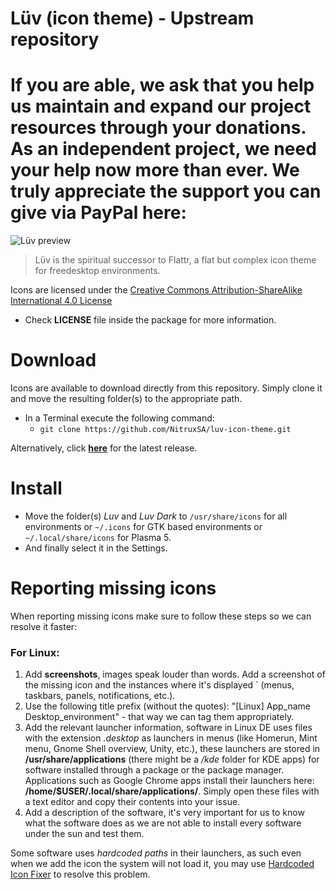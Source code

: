  Lüv (icon theme) - Upstream repository
==============

If you are able, we ask that you help us maintain and expand our project resources 
through your donations. As an independent project, we need your help now more than 
ever. We truly appreciate the support you can give via PayPal here: [](http://uriherrera.com/sponsor/)
===============

![Lüv preview](http://i.imgur.com/xqPuYYZ.png " Lüv is the spiritual successor to Flattr, a flat but complex icon theme for freedesktop environments. ")
>  Lüv is the spiritual successor to Flattr, a flat but complex icon theme for freedesktop environments.

Icons are licensed under the [Creative Commons Attribution-ShareAlike International 4.0 License](https://creativecommons.org/licenses/by-sa/4.0/)

* Check **LICENSE** file inside the package for more information.

Download
========

Icons are available to download directly from this repository. Simply clone it and move the resulting folder(s) to the appropriate path.

* In a Terminal execute the following command: 
  * `git clone https://github.com/NitruxSA/luv-icon-theme.git`

Alternatively, click [**here**](https://github.com/NitruxSA/luv-icon-theme/releases/) for the latest release.

Install
========

* Move the folder(s) *Luv* and *Luv Dark* to `/usr/share/icons` for all environments or `~/.icons` for GTK based environments or `~/.local/share/icons` for Plasma 5.
* And finally select it in the Settings.

Reporting missing icons
========

When reporting missing icons make sure to follow these steps so we can resolve it faster:

### For Linux:

1. Add **screenshots**, images speak louder than words. Add a screenshot of the missing icon and the instances where it's displayed  ` (menus, taskbars, panels, notifications, etc.).
2. Use the following title prefix (without the quotes): "[Linux] App_name Desktop_environment" - that way we can tag them appropriately.
3. Add the relevant launcher information, software in Linux DE uses files with the extension *.desktop* as launchers in menus (like Homerun, Mint menu, Gnome Shell overview, Unity, etc.), these launchers are stored in **/usr/share/applications** (there might be a */kde* folder for KDE apps) for software installed through a package or the package manager. Applications such as Google Chrome apps install their launchers here: **/home/$USER/.local/share/applications/**. Simply open these files with a text editor and copy their contents into your issue.
4. Add a description of the software, it's very important for us to know what the software does as we are not able to install every software under the sun and test them.

Some software uses *hardcoded paths* in their launchers, as such even when we add the icon the system will not load it, you may use [Hardcoded Icon Fixer](https://github.com/Foggalong/hardcode-fixer) to resolve this problem.

